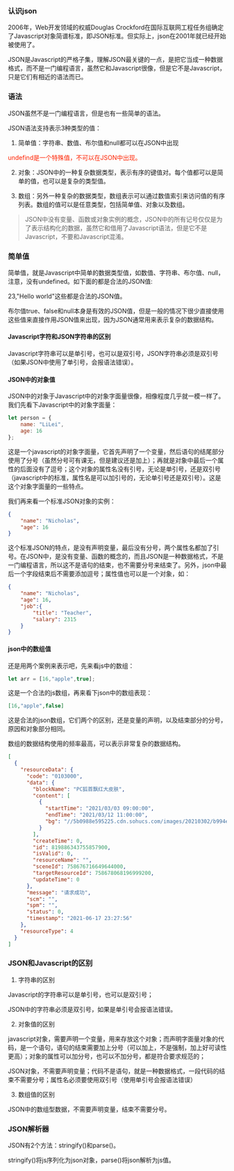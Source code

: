 ### 认识json

2006年，Web开发领域的权威Douglas Crockford在国际互联网工程任务组确定了Javascript对象简谱标准，即JSON标准。但实际上，json在2001年就已经开始被使用了。

JSON是Javascript的严格子集，理解JSON最关键的一点，是把它当成一种数据格式，而不是一门编程语言，虽然它和Javascript很像，但是它不是Javascript，只是它们有相近的语法而已。

### 语法

JSON虽然不是一门编程语言，但是也有一些简单的语法。

JSON语法支持表示3种类型的值：

1. 简单值：字符串、数值、布尔值和null都可以在JSON中出现

<font color="#f20">undefind是一个特殊值，不可以在JSON中出现。</font>

2. 对象：JSON中的一种复杂数据类型，表示有序的键值对。每个值都可以是简单的值，也可以是复杂的类型值。

3. 数组：另外一种复杂的数据类型，数组表示可以通过数值索引来访问值的有序列表。数组的值可以是任意类型，包括简单值、对象以及数组。

> JSON中没有变量、函数或对象实例的概念，JSON中的所有记号仅仅是为了表示结构化的数据，虽然它和借用了Javascript语法，但是它不是Javascript，不要和Javascript混淆。

### 简单值

简单值，就是Javascript中简单的数据类型值，如数值、字符串、布尔值、null，注意，没有undefined。如下面的都是合法的JSON值:

23,"Hello world"这些都是合法的JSON值。

布尔值true、false和null本身是有效的JSON值，但是一般的情况下很少直接使用这些值来直接作用JSON值来出现，因为JSON通常用来表示复杂的数据结构。

#### Javascript字符和JSON字符串的区别

Javascript字符串可以是单引号，也可以是双引号，JSON字符串必须是双引号（如果JSON中使用了单引号，会报语法错误）。

#### JSON中的对象值

JSON中的对象于Javascript中的对象字面量很像，相像程度几乎就一模一样了。我们先看下Javascript中的对象字面量：

```javascript
let person = {
    name: "LiLei",
    age: 16
};
```
 
这是一个javascript的对象字面量，它首先声明了一个变量，然后语句的结尾部分使用了分号（虽然分号可有课无，但是建议还是加上）；再就是对象中最后一个属性的后面没有了逗号；这个对象的属性名没有引号，无论是单引号，还是双引号（javascript中的标准，属性名是可以加引号的，无论单引号还是双引号）。这是这个对象字面量的一些特点。

我们再来看一个标准JSON对象的实例：

```json
{
    "name": "Nicholas",
    "age": 16
}
```

这个标准JSON的特点，是没有声明变量，最后没有分号，两个属性名都加了引号。在JSON中，是没有变量、函数的概念的，而且JSON是一种数据格式，不是一门编程语言，所以这不是语句的结束，也不需要分号来结束了。另外，json中最后一个字段结束后不需要添加逗号；属性值也可以是一个对象，如：

```json
{
    "name": "Nicholas",
    "age": 16,
    "job":{
        "title": "Teacher",
        "salary": 2315
    }
}
```

#### json中的数组值


还是用两个案例来表示吧，先来看js中的数组：

```javascript
let arr = [16,"apple",true];
```

这是一个合法的js数组，再来看下json中的数组表现：

```json
[16,"apple",false]
```

这是合法的json数组，它们两个的区别，还是变量的声明，以及结束部分的分号，原因和对象部分相同。

数组的数据结构使用的频率最高，可以表示非常复杂的数据结构。

```json
[
  {
    "resourceData": {
      "code": "0103000",
      "data": {
        "blockName": "PC狐首飘红大皮肤",
        "content": [
          {
            "startTime": "2021/03/03 09:00:00",
            "endTime": "2021/03/12 11:00:00",
            "bg": "//5b0988e595225.cdn.sohucs.com/images/20210302/b994e3c0d4cc474282e50bb4c7724620.png"
          }
        ],
        "createTime": 0,
        "id": 819886343755857900,
        "isValid": 0,
        "resourceName": "",
        "sceneId": 758676716649644000,
        "targetResourceId": 758678068196999200,
        "updateTime": 0
      },
      "message": "请求成功",
      "scm": "",
      "spm": "",
      "status": 0,
      "timestamp": "2021-06-17 23:27:56"
    },
    "resourceType": 4
  }
]
```

### JSON和Javascript的区别

1. 字符串的区别

Javascript的字符串可以是单引号，也可以是双引号；

JSON中的字符串必须是双引号，如果是单引号会报语法错误。

2. 对象值的区别

javascript对象，需要声明一个变量，用来存放这个对象；而声明字面量对象的代码，是一个语句，语句的结束需要加上分号（可以加上，不是强制，加上好可读性更高）；对象的属性可以加分号，也可以不加分号，都是符合要求规范的；

JSON对象，不需要声明变量；代码不是语句，就是一种数据格式，一段代码的结束不需要分号；属性名必须要使用双引号（使用单引号会报语法错误）

3. 数组值的区别

JSON中的数组型数据，不需要声明变量，结束不需要分号。


### JSON解析器

JSON有2个方法：stringify()和parse()。

stringify()将js序列化为json对象，parse()将json解析为js值。

